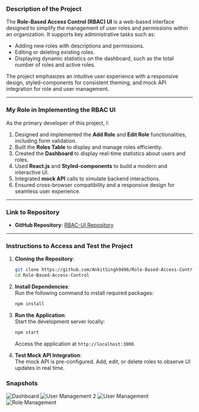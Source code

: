 ### **Description of the Project**  
The **Role-Based Access Control (RBAC) UI** is a web-based interface designed to simplify the management of user roles and permissions within an organization. It supports key administrative tasks such as:  
- Adding new roles with descriptions and permissions.  
- Editing or deleting existing roles.  
- Displaying dynamic statistics on the dashboard, such as the total number of roles and active roles.  

The project emphasizes an intuitive user experience with a responsive design, styled-components for consistent theming, and mock API integration for role and user management.  

---

### **My Role in Implementing the RBAC UI**  
As the primary developer of this project, I:  
1. Designed and implemented the **Add Role** and **Edit Role** functionalities, including form validation.  
2. Built the **Roles Table** to display and manage roles efficiently.  
3. Created the **Dashboard** to display real-time statistics about users and roles.  
4. Used **React.js** and **Styled-components** to build a modern and interactive UI.  
5. Integrated **mock API** calls to simulate backend interactions.  
6. Ensured cross-browser compatibility and a responsive design for seamless user experience.  

---

### **Link to Repository**  
- **GitHub Repository**: [RBAC-UI Repository](https://github.com/AnkitSingh9496/Role-Based-Access-Control)  

---

### **Instructions to Access and Test the Project**  
1. **Cloning the Repository**:  
   ```bash
   git clone https://github.com/AnkitSingh9496/Role-Based-Access-Control
   cd Role-Based-Access-Control
   ```

2. **Install Dependencies**:  
   Run the following command to install required packages:  
   ```bash
   npm install
   ```

3. **Run the Application**:  
   Start the development server locally:  
   ```bash
   npm start
   ```
   Access the application at `http://localhost:3000`.

4. **Test Mock API Integration**:  
   The mock API is pre-configured. Add, edit, or delete roles to observe UI updates in real time.  

### **Snapshots**  
![Dashboard](https://github.com/user-attachments/assets/5f3756bf-8aaa-4cc8-8527-83d988886fd6)
![User Management 2](https://github.com/user-attachments/assets/034de93a-a0cf-47ae-b76c-a97d52d5b213)
![User Management](https://github.com/user-attachments/assets/355ccc98-cd56-4c73-bb0c-29019647e991)
![Role Management](https://github.com/user-attachments/assets/017c35b6-3d04-4ec6-91c2-8d3250e0acc8)

